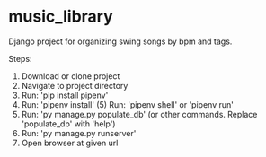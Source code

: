 # music_library
Django project for organizing swing songs by bpm and tags.

Steps:
1. Download or clone project
2. Navigate to project directory
3. Run: 'pip install pipenv'
4. Run: 'pipenv install'
(5) Run: 'pipenv shell' or 'pipenv run'
5. Run: 'py manage.py populate_db' (or other commands. Replace 'populate_db' with 'help')
6. Run: 'py manage.py runserver'
7. Open browser at given url


